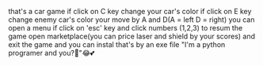 that's a car game
if click on C key change your car's color
if click on E key change enemy car's color
your move by A and D(A = left D = right)
you can open a menu if click on 'esc' key and click numbers (1,2,3) to resum the game open marketplace(you can price laser and shield by your scores) and exit the game
and you can instal that's by an exe file
                                                                               "I'm a python programer and you?🫵"😂💕
